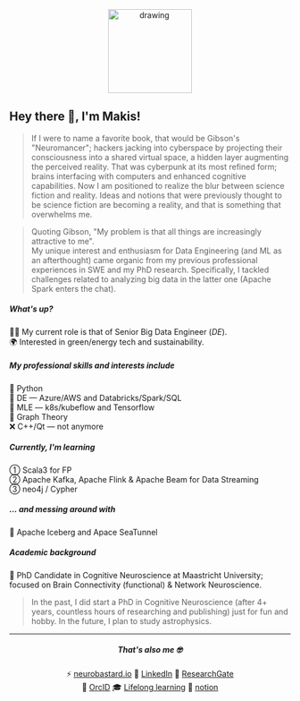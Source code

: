 <div align="center">
<img src="https://user-images.githubusercontent.com/99727/190627387-f4197eb7-565f-4adf-9fd1-8f67649ce839.png" alt="drawing" width="150" alt="create with Stability Diffusion"/>
</div>

## Hey there 👋, I'm Makis!

> If I were to name a favorite book, that would be Gibson's "Neuromancer"; hackers jacking into cyberspace by projecting their consciousness into a shared virtual space, a hidden layer augmenting the perceived reality. That was cyberpunk at its most refined form; brains interfacing with computers and enhanced cognitive capabilities. Now I am positioned to realize the blur between science fiction and reality. Ideas and notions that were previously thought to be science fiction are becoming a reality, and that is something that overwhelms me.

> Quoting Gibson, "My problem is that all things are increasingly attractive to me". <br/>
> My unique interest and enthusiasm for Data Engineering (and ML as an afterthought) came organic from my previous professional experiences in SWE and my PhD research. Specifically, I tackled challenges related to analyzing big data in the latter one (Apache Spark enters the chat).

##### What's up?
👨‍💻 My current role is that of Senior Big Data Engineer (*DE*). <br />
🌍 Interested in green/energy tech and sustainability.

##### My professional skills and interests include
🐍 Python <br />
🌊 DE — Azure/AWS and Databricks/Spark/SQL <br />
🤖 MLE — k8s/kubeflow and Tensorflow <br />
🎯 Graph Theory <br />
❌ C++/Qt — not anymore

##### Currently, I'm learning
① Scala3 for FP <br />
② Apache Kafka, Apache Flink & Apache Beam for Data Streaming <br/>
③ neo4j / Cypher

##### ... and messing around with
🧊 Apache Iceberg and Apace SeaTunnel

##### Academic background
🧠 PhD Candidate in Cognitive Neuroscience at Maastricht University; focused on Brain Connectivity (functional) & Network Neuroscience.
> In the past, I did start a PhD in Cognitive Neuroscience (after 4+ years, countless hours of researching and publishing) just for fun and hobby. In the future, I plan to study astrophysics.


---

<div align="center">

##### That's also me 🤓
  
⚡ [neurobastard.io](https://neurobastard.io) 
💬 [LinkedIn](https://www.linkedin.com/in/makism/)
🌱 [ResearchGate](https://researchgate.net/profile/Avraam_Marimpis) <br/>
🔭 [OrcID](https://orcid.org/0000-0003-1551-9940) 
🎓 [Lifelong learning](https://github.com/makism/lifelong-learning)
📓 [notion](https://www.notion.so/makism)

</div>

